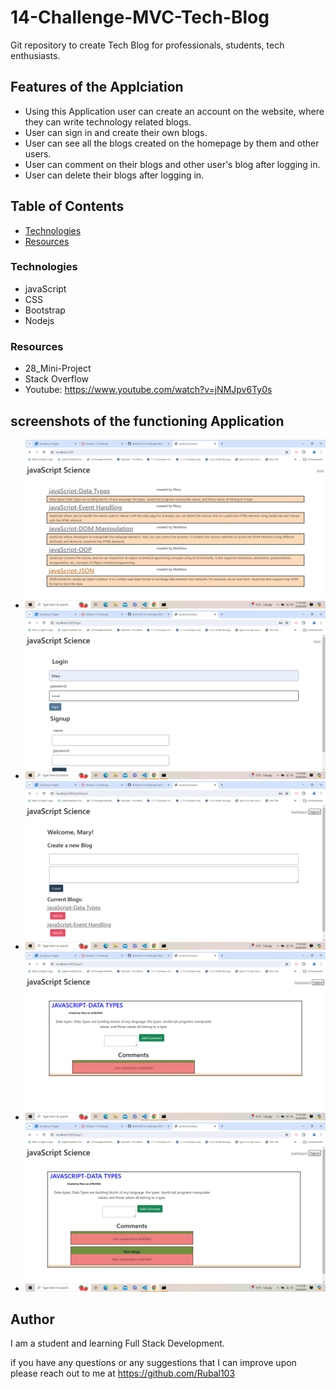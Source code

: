 # 14-Challenge-MVC-Tech-Blog

Git repository to create Tech Blog for professionals, students, tech enthusiasts. 

## Features of the Applciation
* Using this Application user can create an account on the website, where they can write technology related blogs.  
* User can sign in and create their own blogs.
* User can see all the blogs created on the homepage by them and other users. 
* User can comment on their blogs and other user's blog after logging in. 
* User can delete their blogs after logging in. 

## Table of Contents

- [Technologies](#Technologies)
- [Resources](#Resources)

### Technologies
* javaScript
* CSS
* Bootstrap
* Nodejs

### Resources
* 28_Mini-Project
* Stack Overflow
* Youtube: https://www.youtube.com/watch?v=jNMJpv6Ty0s


## screenshots of the functioning Application
- ![Home page](./Images/image.png)
- ![Login Page](./Images/image-1.png)
- ![User's Dashboard](./Images/image-2.png)
- ![user's Blog page](./Images/image-3.png)
- ![Blog's comment](./Images/image-4.png)

## Author

I am a student and learning Full Stack Development. 

if you have any questions or any suggestions that I can improve upon please reach out to me at 
https://github.com/Rubal103

